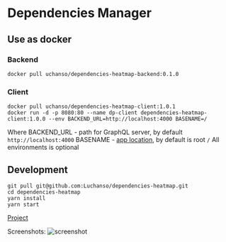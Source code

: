 # Dependencies Manager

## Use as docker
### Backend
```
docker pull uchanso/dependencies-heatmap-backend:0.1.0
```

### Client
```
docker pull uchanso/dependencies-heatmap-client:1.0.1
docker run -d -p 8080:80 --name dp-client dependencies-heatmap-client:1.0.0 --env BACKEND_URL=http://localhost:4000 BASENAME=/
```

Where
BACKEND_URL - path for GraphQL server, by default `http://localhost:4000`
BASENAME - [app location](https://reactrouter.com/web/api/BrowserRouter/basename-string), by default is root `/`
All environments is optional

## Development

```
git pull git@github.com:Luchanso/dependencies-heatmap.git
cd dependencies-heatmap
yarn install
yarn start
```

[Project](https://github.com/Luchanso/dependencies-heatmap/projects/1)

Screenshots:
![screenshot](https://user-images.githubusercontent.com/2098777/59965357-79b0ea00-9515-11e9-81c0-a0dc40830f42.png)
